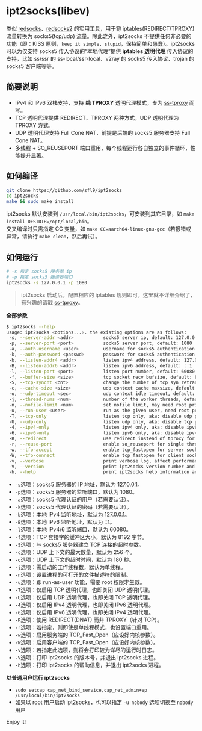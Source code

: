 # ipt2socks(libev)
类似 [redsocks](https://github.com/darkk/redsocks)、[redsocks2](https://github.com/semigodking/redsocks) 的实用工具，用于将 iptables(REDIRECT/TPROXY) 流量转换为 socks5(tcp/udp) 流量。除此之外，ipt2socks 不提供任何非必要的功能（即：KISS 原则，`keep it simple, stupid`，保持简单和愚蠢）。ipt2socks 可以为仅支持 socks5 传入协议的“本地代理”提供 **iptables 透明代理** 传入协议的支持，比如 ss/ssr 的 ss-local/ssr-local、v2ray 的 socks5 传入协议、trojan 的 socks5 客户端等等。

## 简要说明
- IPv4 和 IPv6 双栈支持，支持 **纯 TPROXY** 透明代理模式，专为 [ss-tproxy](https://github.com/zfl9/ss-tproxy) 而写。
- TCP 透明代理提供 REDIRECT、TPROXY 两种方式，UDP 透明代理为 TPROXY 方式。
- UDP 透明代理支持 Full Cone NAT，前提是后端的 socks5 服务器支持 Full Cone NAT。
- 多线程 + SO_REUSEPORT 端口重用，每个线程运行各自独立的事件循环，性能提升显著。

## 如何编译
```bash
git clone https://github.com/zfl9/ipt2socks
cd ipt2socks
make && sudo make install
```
ipt2socks 默认安装到 `/usr/local/bin/ipt2socks`，可安装到其它目录，如 `make install DESTDIR=/opt/local/bin`。<br>
交叉编译时只需指定 CC 变量，如 `make CC=aarch64-linux-gnu-gcc`（若报错或异常，请执行 `make clean`，然后再试）。

## 如何运行
```bash
# -s 指定 socks5 服务器 ip
# -p 指定 socks5 服务器端口
ipt2socks -s 127.0.0.1 -p 1080
```
> ipt2socks 启动后，配置相应的 iptables 规则即可。这里就不详细介绍了，有兴趣的请戳 [ss-tproxy](https://github.com/zfl9/ss-tproxy)。

**全部参数**
```bash
$ ipt2socks --help
usage: ipt2socks <options...>. the existing options are as follows:
 -s, --server-addr <addr>           socks5 server ip, default: 127.0.0.1
 -p, --server-port <port>           socks5 server port, default: 1080
 -a, --auth-username <user>         username for socks5 authentication
 -k, --auth-password <passwd>       password for socks5 authentication
 -b, --listen-addr4 <addr>          listen ipv4 address, default: 127.0.0.1
 -B, --listen-addr6 <addr>          listen ipv6 address, default: ::1
 -l, --listen-port <port>           listen port number, default: 60080
 -f, --buffer-size <size>           tcp socket recv bufsize, default: 8192
 -S, --tcp-syncnt <cnt>             change the number of tcp syn retransmits
 -c, --cache-size <size>            udp context cache maxsize, default: 256
 -o, --udp-timeout <sec>            udp context idle timeout, default: 180
 -j, --thread-nums <num>            number of the worker threads, default: 1
 -n, --nofile-limit <num>           set nofile limit, may need root privilege
 -u, --run-user <user>              run as the given user, need root privilege
 -T, --tcp-only                     listen tcp only, aka: disable udp proxy
 -U, --udp-only                     listen udp only, aka: disable tcp proxy
 -4, --ipv4-only                    listen ipv4 only, aka: disable ipv6 proxy
 -6, --ipv6-only                    listen ipv6 only, aka: disable ipv4 proxy
 -R, --redirect                     use redirect instead of tproxy for tcp
 -r, --reuse-port                   enable so_reuseport for single thread
 -w, --tfo-accept                   enable tcp_fastopen for server socket
 -W, --tfo-connect                  enable tcp_fastopen for client socket
 -v, --verbose                      print verbose log, affect performance
 -V, --version                      print ipt2socks version number and exit
 -h, --help                         print ipt2socks help information and exit
```
- `-s`选项：socks5 服务器的 IP 地址，默认为 127.0.0.1。
- `-p`选项：socks5 服务器的监听端口，默认为 1080。
- `-a`选项：socks5 代理认证的用户（若需要认证）。
- `-k`选项：socks5 代理认证的密码（若需要认证）。
- `-b`选项：本地 IPv4 监听地址，默认为 127.0.0.1。
- `-B`选项：本地 IPv6 监听地址，默认为 ::1。
- `-l`选项：本地 IPv4/6 监听端口，默认为 60080。
- `-f`选项：TCP 套接字的缓冲区大小，默认为 8192 字节。
- `-S`选项：与 socks5 服务器建立 TCP 连接的超时参数。
- `-c`选项：UDP 上下文的最大数量，默认为 256 个。
- `-o`选项：UDP 上下文的超时时间，默认为 180 秒。
- `-j`选项：需启动的工作线程数，默认为单线程。
- `-n`选项：设置进程的可打开的文件描述符的限制。
- `-u`选项：即 run-as-user 功能，需要 root 权限才生效。
- `-T`选项：仅启用 TCP 透明代理，也即关闭 UDP 透明代理。
- `-U`选项：仅启用 UDP 透明代理，也即关闭 TCP 透明代理。
- `-4`选项：仅启用 IPv4 透明代理，也即关闭 IPv6 透明代理。
- `-6`选项：仅启用 IPv6 透明代理，也即关闭 IPv4 透明代理。
- `-R`选项：使用 REDIRECT(DNAT) 而非 TPROXY（针对 TCP）。
- `-r`选项：若指定，则即使是单线程模式，也设置端口重用。
- `-w`选项：启用服务端的 TCP_Fast_Open（应设好内核参数）。
- `-W`选项：启用客户端的 TCP_Fast_Open（应设好内核参数）。
- `-v`选项：若指定此选项，则将会打印较为详尽的运行时日志。
- `-V`选项：打印 ipt2socks 的版本号，并退出 ipt2socks 进程。
- `-h`选项：打印 ipt2socks 的帮助信息，并退出 ipt2socks 进程。

**以普通用户运行 ipt2socks**
- `sudo setcap cap_net_bind_service,cap_net_admin+ep /usr/local/bin/ipt2socks`
- 如果以 root 用户启动 ipt2socks，也可以指定 `-u nobody` 选项切换至 `nobody` 用户

Enjoy it!
